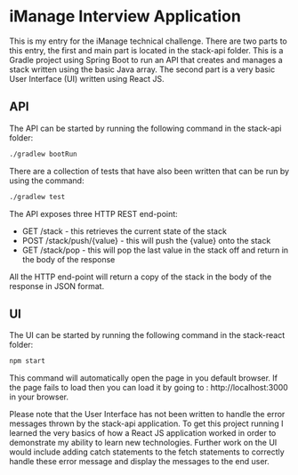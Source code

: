 # iManage Interview Application

This is my entry for the iManage technical challenge. There are two parts to this entry, the first and main part is located in the stack-api folder. This is a Gradle project using Spring Boot to run an API that creates and manages a stack written using the basic Java array. The second part is a very basic User Interface (UI) written using React JS. 

## API

The API can be started by running the following command in the stack-api folder:

```bash
./gradlew bootRun
```

There are a collection of tests that have also been written that can be run by using the command: 

```bash
./gradlew test
```

The API exposes three HTTP REST end-point:

- GET /stack - this retrieves the current state of the stack
- POST /stack/push/{value} - this will push the {value} onto the stack 
- GET /stack/pop - this will pop the last value in the stack off and return in the body of the response

All the HTTP end-point will return a copy of the stack in the body of the response in JSON format.

## UI

The UI can be started by running the following command in the stack-react folder:

```bash
npm start
```

This command will automatically open the page in you default browser. If the page fails to load then you can load it by going to : http://localhost:3000 in your browser. 

Please note that the User Interface has not been written to handle the error messages thrown by the stack-api application. To get this project running I learned the very basics of how a React JS application worked in order to demonstrate my ability to learn new technologies. Further work on the UI would include adding catch statements to the fetch statements to correctly handle these error message and display the messages to the end user. 

